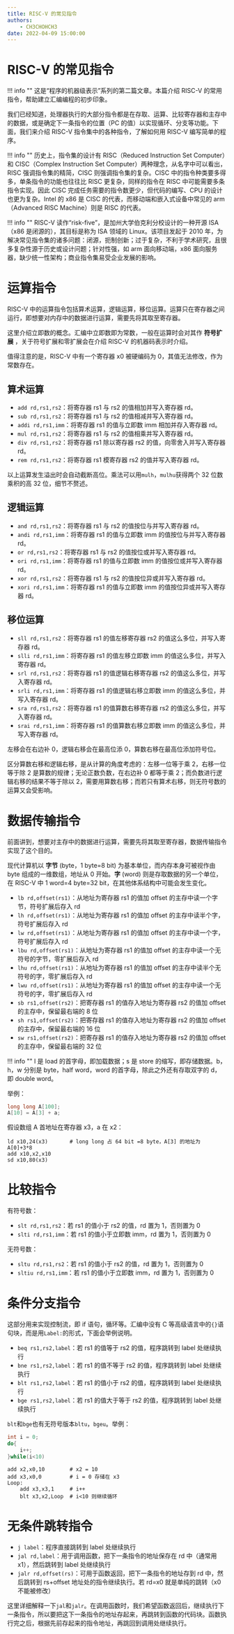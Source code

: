 ```yaml
---
title: RISC-V 的常见指令
authors:
    - CH3CHOHCH3
date: 2022-04-09 15:00:00
---
```

# RISC-V 的常见指令

!!! info ""
    这是“程序的机器级表示”系列的第二篇文章。本篇介绍 RISC-V 的常用指令，帮助建立汇编编程的初步印象。


我们已经知道，处理器执行的大部分指令都是在存取、运算、比较寄存器和主存中的数据，或是确定下一条指令的位置（PC 的值）以实现循环、分支等功能。下面，我们来介绍 RISC-V 指令集中的各种指令，了解如何用 RISC-V 编写简单的程序。

!!! info ""
    历史上，指令集的设计有 RISC（Reduced Instruction Set Computer）和 CISC（Complex Instruction Set Computer）两种理念，从名字中可以看出，RISC 强调指令集的精简，CISC 则强调指令集的复杂。CISC 中的指令种类要多得多，单条指令的功能也往往比 RISC 更复杂，同样的指令在 RISC 中可能需要多条指令实现。因此 CISC 完成任务需要的指令数更少，但代码的编写、CPU 的设计也更为复杂。Intel 的 x86 是 CISC 的代表，而移动端和嵌入式设备中常见的 arm（Advanced RISC Machine）则是 RISC 的代表。


!!! info ""
    RISC-V 读作“risk-five”，是加州大学伯克利分校设计的一种开源 ISA（x86 是闭源的），其目标是称为 ISA 领域的 Linux。该项目发起于 2010 年，为解决常见指令集的诸多问题：闭源，扼制创新；过于复杂，不利于学术研究，且很多复杂性源于历史或设计问题；针对性强，如 arm 面向移动端，x86 面向服务器，缺少统一性架构；商业指令集易受企业发展的影响。


# 运算指令

RISC-V 中的运算指令包括算术运算，逻辑运算，移位运算。运算只在寄存器之间运行，即想要对内存中的数据进行运算，需要先将其取至寄存器。

这里介绍立即数的概念。汇编中立即数即为常数，一般在运算时会对其作 **符号扩展** ，关于符号扩展和零扩展会在介绍 RISC-V 的机器码表示时介绍。

值得注意的是，RISC-V 中有一个寄存器 x0 被硬编码为 0，其值无法修改，作为常数存在。

## 算术运算

+ `add rd,rs1,rs2`：将寄存器 rs1 与 rs2 的值相加并写入寄存器 rd。
+ `sub rd,rs1,rs2`：将寄存器 rs1 与 rs2 的值相减并写入寄存器 rd。
+ `addi rd,rs1,imm`：将寄存器 rs1 的值与立即数 imm 相加并存入寄存器 rd。
+ `mul rd,rs1,rs2`：将寄存器 rs1 与 rs2 的值相乘并写入寄存器 rd。
+ `div rd,rs1,rs2`：将寄存器 rs1 除以寄存器 rs2 的值，向零舍入并写入寄存器 rd。
+ `rem rd,rs1,rs2`：将寄存器 rs1 模寄存器 rs2 的值并写入寄存器 rd。

以上运算发生溢出时会自动截断高位。乘法可以用`mulh`，`mulhu`获得两个 32 位数乘积的高 32 位，细节不赘述。

## 逻辑运算

+ `and rd,rs1,rs2`：将寄存器 rs1 与 rs2 的值按位与并写入寄存器 rd。
+ `andi rd,rs1,imm`：将寄存器 rs1 的值与立即数 imm 的值按位与并写入寄存器 rd。
+ `or rd,rs1,rs2`：将寄存器 rs1 与 rs2 的值按位或并写入寄存器 rd。
+ `ori rd,rs1,imm`：将寄存器 rs1 的值与立即数 imm 的值按位或并写入寄存器 rd。
+ `xor rd,rs1,rs2`：将寄存器 rs1 与 rs2 的值按位异或并写入寄存器 rd。
+ `xori rd,rs1,imm`：将寄存器 rs1 的值与立即数 imm 的值按位异或并写入寄存器 rd。

## 移位运算

+ `sll rd,rs1,rs2`：将寄存器 rs1 的值左移寄存器 rs2 的值这么多位，并写入寄存器 rd。
+ `slli rd,rs1,imm`：将寄存器 rs1 的值左移立即数 imm 的值这么多位，并写入寄存器 rd。
+ `srl rd,rs1,rs2`：将寄存器 rs1 的值逻辑右移寄存器 rs2 的值这么多位，并写入寄存器 rd。
+ `srli rd,rs1,imm`：将寄存器 rs1 的值逻辑右移立即数 imm 的值这么多位，并写入寄存器 rd。
+ `sra rd,rs1,rs2`：将寄存器 rs1 的值算数右移寄存器 rs2 的值这么多位，并写入寄存器 rd。
+ `srai rd,rs1,imm`：将寄存器 rs1 的值算数右移立即数 imm 的值这么多位，并写入寄存器 rd。

左移会在右边补 0，逻辑右移会在最高位添 0，算数右移在最高位添加符号位。

区分算数右移和逻辑右移，是从计算的角度考虑的：左移一位等于乘 2，右移一位等于除 2 是算数的规律；无论正数负数，在右边补 0 都等于乘 2；而负数进行逻辑右移的结果不等于除以 2，需要用算数右移；而若只有算术右移，则无符号数的运算又会受影响。

# 数据传输指令

前面讲到，想要对主存中的数据进行运算，需要先将其取至寄存器，数据传输指令实现了这个目的。

现代计算机以 **字节** (byte，1 byte=8 bit) 为基本单位，而内存本身可被视作由 byte 组成的一维数组，地址从 0 开始。**字** (word) 则是存取数据的另一个单位，在 RISC-V 中 1 word=4 byte=32 bit，在其他体系结构中可能会发生变化。

+ `lb rd,offset(rs1)`：从地址为寄存器 rs1 的值加 offset 的主存中读一个字节，符号扩展后存入 rd
+ `lh rd,offset(rs1)`：从地址为寄存器 rs1 的值加 offset 的主存中读半个字，符号扩展后存入 rd
+ `lw rd,offset(rs1)`：从地址为寄存器 rs1 的值加 offset 的主存中读一个字，符号扩展后存入 rd
+ `lbu rd,offset(rs1)`：从地址为寄存器 rs1 的值加 offset 的主存中读一个无符号的字节，零扩展后存入 rd
+ `lhu rd,offset(rs1)`：从地址为寄存器 rs1 的值加 offset 的主存中读半个无符号的字，零扩展后存入 rd
+ `lwu rd,offset(rs1)`：从地址为寄存器 rs1 的值加 offset 的主存中读一个无符号的字，零扩展后存入 rd
+ `sb rs1,offset(rs2)`：把寄存器 rs1 的值存入地址为寄存器 rs2 的值加 offset 的主存中，保留最右端的 8 位
+ `sh rs1,offset(rs2)`：把寄存器 rs1 的值存入地址为寄存器 rs2 的值加 offset 的主存中，保留最右端的 16 位
+ `sw rs1,offset(rs2)`：把寄存器 rs1 的值存入地址为寄存器 rs2 的值加 offset 的主存中，保留最右端的 32 位

!!! info ""
    l 是 load 的首字母，即加载数据；s 是 store 的缩写，即存储数据。b，h，w 分别是 byte，half word，word 的首字母，除此之外还有存取双字的 d，即 double word。


举例：

```C
long long A[100];
A[10] = A[3] + a;
```

假设数组 A 首地址在寄存器 x3，a 在 x2：

```
ld x10,24(x3)       # long long 占 64 bit =8 byte，A[3] 的地址为 A[0]+3*8
add x10,x2,x10
sd x10,80(x3)
```

# 比较指令

有符号数：

+ `slt rd,rs1,rs2`：若 rs1 的值小于 rs2 的值，rd 置为 1，否则置为 0
+ `slti rd,rs1,imm`：若 rs1 的值小于立即数 imm，rd 置为 1，否则置为 0

无符号数：

+ `sltu rd,rs1,rs2`：若 rs1 的值小于 rs2 的值，rd 置为 1，否则置为 0
+ `sltiu rd,rs1,imm`：若 rs1 的值小于立即数 imm，rd 置为 1，否则置为 0

# 条件分支指令

这部分用来实现控制流，即 if 语句，循环等。汇编中没有 C 等高级语言中的`{}`语句块，而是用`Label:`的形式，下面会举例说明。

+ `beq rs1,rs2,label`：若 rs1 的值等于 rs2 的值，程序跳转到 label 处继续执行
+ `bne rs1,rs2,label`：若 rs1 的值不等于 rs2 的值，程序跳转到 label 处继续执行
+ `blt rs1,rs2,label`：若 rs1 的值小于 rs2 的值，程序跳转到 label 处继续执行
+ `bge rs1,rs2,label`：若 rs1 的值大于等于 rs2 的值，程序跳转到 label 处继续执行

`blt`和`bge`也有无符号版本`bltu`，`bgeu`。举例：

```C
int i = 0;
do{
    i++;
}while(i<10)
```

```
add x2,x0,10        # x2 = 10
add x3,x0,0         # i = 0 存储在 x3
Loop:
    add x3,x3,1     # i++
    blt x3,x2,Loop  # i<10 则继续循环
```

# 无条件跳转指令

+ `j label`：程序直接跳转到 label 处继续执行
+ `jal rd,label`：用于调用函数，把下一条指令的地址保存在 rd 中（通常用 x1），然后跳转到 label 处继续执行
+ `jalr rd,offset(rs)`：可用于函数返回，把下一条指令的地址存到 rd 中，然后跳转到 rs+offset 地址处的指令继续执行。若 rd=x0 就是单纯的跳转（x0 不能被修改）

这里详细解释一下`jal`和`jalr`。在调用函数时，我们希望函数返回后，继续执行下一条指令，所以要把这下一条指令的地址存起来，再跳转到函数的代码块。函数执行完之后，根据先前存起来的指令地址，再跳回到调用处继续执行。
